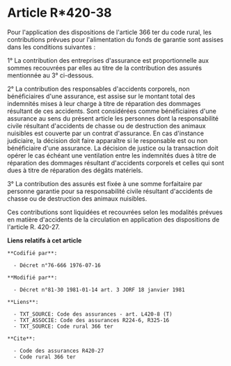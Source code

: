 # Article R*420-38

Pour l'application des dispositions de l'article 366 ter du code rural, les contributions prévues pour l'alimentation du
fonds de garantie sont assises dans les conditions suivantes :

1° La contribution des entreprises d'assurance est proportionnelle aux sommes recouvrées par elles au titre de la
contribution des assurés mentionnée au 3° ci-dessous.

2° La contribution des responsables d'accidents corporels, non bénéficiaires d'une assurance, est assise sur le montant total
des indemnités mises à leur charge à titre de réparation des dommages résultant de ces accidents. Sont considérées comme
bénéficiaires d'une assurance au sens du présent article les personnes dont la responsabilité civile résultant d'accidents de
chasse ou de destruction des animaux nuisibles est couverte par un contrat d'assurance. En cas d'instance judiciaire, la
décision doit faire apparaître si le responsable est ou non bénéficiaire d'une assurance. La décision de justice ou la
transaction doit opérer le cas échéant une ventilation entre les indemnités dues à titre de réparation des dommages résultant
d'accidents corporels et celles qui sont dues à titre de réparation des dégâts matériels.

3° La contribution des assurés est fixée à une somme forfaitaire par personne garantie pour sa responsabilité civile
résultant d'accidents de chasse ou de destruction des animaux nuisibles.

Ces contributions sont liquidées et recouvrées selon les modalités prévues en matière d'accidents de la circulation en
application des dispositions de l'article R. 420-27.

**Liens relatifs à cet article**

	**Codifié par**:

	  - Décret n°76-666 1976-07-16

	**Modifié par**:

	  - Décret n°81-30 1981-01-14 art. 3 JORF 18 janvier 1981

	**Liens**:

	  - TXT_SOURCE: Code des assurances - art. L420-8 (T)
	  - TXT_ASSOCIE: Code des assurances R224-6, R325-16
	  - TXT_SOURCE: Code rural 366 ter

	**Cite**:

	  - Code des assurances R420-27
	  - Code rural 366 ter

